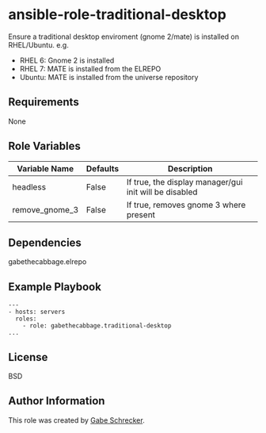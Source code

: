# ansible-role-traditional-desktop

Ensure a traditional desktop enviroment (gnome 2/mate) is installed on RHEL/Ubuntu. e.g.

- RHEL 6: Gnome 2 is installed
- RHEL 7: MATE is installed from the ELREPO
- Ubuntu: MATE is installed from the universe repository

## Requirements

None

## Role Variables

| Variable Name             | Defaults | Description                                            |
|---------------------------|----------|--------------------------------------------------------|
| headless                  |False     | If true, the display manager/gui init will be disabled |
| remove_gnome_3            |False     | If true, removes gnome 3 where present                 |

## Dependencies

gabethecabbage.elrepo

## Example Playbook

    ---
    - hosts: servers
      roles:
        - role: gabethecabbage.traditional-desktop
    ...

## License

BSD

## Author Information

This role was created by [Gabe Schrecker](https://github.com/gabethecabbage).

